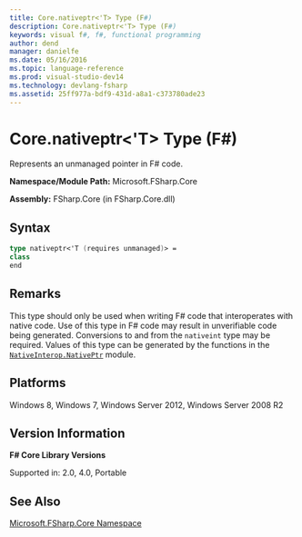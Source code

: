 ```yaml
---
title: Core.nativeptr<'T> Type (F#)
description: Core.nativeptr<'T> Type (F#)
keywords: visual f#, f#, functional programming
author: dend
manager: danielfe
ms.date: 05/16/2016
ms.topic: language-reference
ms.prod: visual-studio-dev14
ms.technology: devlang-fsharp
ms.assetid: 25ff977a-bdf9-431d-a8a1-c373780ade23 
---
```


# Core.nativeptr<'T> Type (F#)

Represents an unmanaged pointer in F# code.

**Namespace/Module Path:** Microsoft.FSharp.Core

**Assembly:** FSharp.Core (in FSharp.Core.dll)


## Syntax

```fsharp
type nativeptr<'T (requires unmanaged)> =
class
end
```

## Remarks
This type should only be used when writing F# code that interoperates with native code. Use of this type in F# code may result in unverifiable code being generated. Conversions to and from the `nativeint` type may be required. Values of this type can be generated by the functions in the [`NativeInterop.NativePtr`](https://msdn.microsoft.com/library/8d26f532-a190-4139-9722-c44f920c5e11) module.


## Platforms
Windows 8, Windows 7, Windows Server 2012, Windows Server 2008 R2


## Version Information
**F# Core Library Versions**

Supported in: 2.0, 4.0, Portable

## See Also
[Microsoft.FSharp.Core Namespace](Microsoft.FSharp.Core-Namespace-%5BFSharp%5D.md)